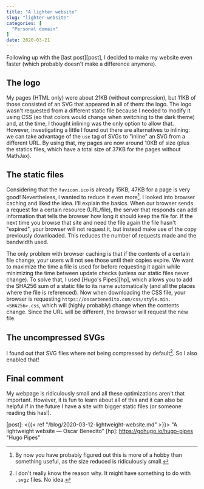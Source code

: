 ```yaml
---
title: "A lighter website"
slug: "lighter-website"
categories: [
  "Personal domain"
]
date: 2020-03-21
---
```


Following up with the [last post][post], I decided to make my website even
faster (which probably doesn't make a difference anymore).

## The logo

My pages (HTML only) were about 21KB (without compression), but 11KB of those
consisted of an SVG that appeared in all of them: the logo. The logo wasn't
requested from a different static file because I needed to modify it using CSS
(so that colors would change when switching to the dark theme) and, at the time,
I thought inlining was the only option to allow that. However, investigating a
little I found out there are alternatives to inlining: we can take advantage of
the `use` tag of SVGs to "inline" an SVG from a different URL. By using that, my
pages are now around 10KB of size (plus the statics files, which have a total
size of 37KB for the pages without MathJax).

## The static files

Considering that the `favicon.ico` is already 15KB, 47KB for a page is very
good! Nevertheless, I wanted to reduce it even more[^fun]. I looked into browser
caching and liked the idea. I'll explain the basics. When our browser sends a
request for a certain resource (URL/file), the server that responds can add
information that tells the browser how long it should keep the file for. If the
next time you browse that site and need the file again the file hasn't
"expired", your browser will not request it, but instead make use of the copy
previously downloaded. This reduces the number of requests made and the
bandwidth used.

[^fun]: By now you have probably figured out this is more of a hobby than
  something useful, as the size reduced is ridiculously small.

The only problem with browser caching is that if the contents of a certain file
change, your users will not see those until their copies expire. We want to
maximize the time a file is used for before requesting it again while minimizing
the time between update checks (unless our static files never change). To solve
that, I used [Hugo's Pipes][hp], which allows you to add the SHA256 sum of a
static file to its name automatically (and all the places where the file is
referenced). Now when downloading the CSS file, your browser is requesting
`https://oscarbenedito.com/css/style.min.<SHA256>.css`, which will (highly
probably) change when the contents change. Since the URL will be different, the
browser will request the new file.

## The uncompressed SVGs

I found out that SVG files where not being compressed by default[^reason]. So I
also enabled that!

[^reason]: I don't really know the reason why. It might have something to do
  with `.svgz` files. No idea.

## Final comment

My webpage is ridiculously small and all these optimizations aren't that
important. However, it is fun to learn about all of this and it can also be
helpful if in the future I have a site with bigger static files (or someone
reading this has!).


[post]: <{{< ref "/blog/2020-03-12-lightweight-website.md" >}}> "A lightweight website — Oscar Benedito"
[hp]: <https://gohugo.io/hugo-pipes> "Hugo Pipes"
